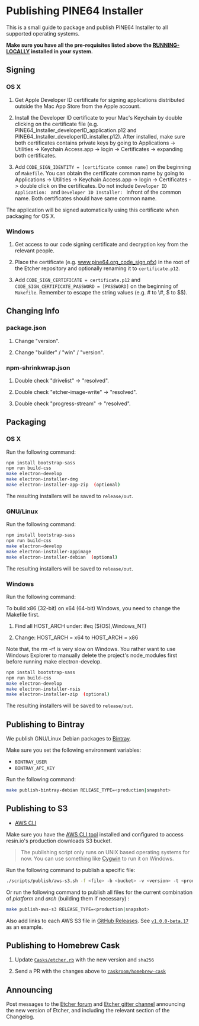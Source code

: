 Publishing PINE64 Installer
===========================

This is a small guide to package and publish PINE64 Installer to all supported
operating systems.

**Make sure you have all the pre-requisites listed above the [RUNNING-LOCALLY](https://github.com/pine64dev/PINE64-Installer/blob/master/docs/RUNNING-LOCALLY.md) installed in your system.**

Signing
-------

### OS X

1. Get Apple Developer ID certificate for signing applications distributed
outside the Mac App Store from the Apple account.

2. Install the Developer ID certificate to your Mac's Keychain by double clicking on the certificate file (e.g. PINE64_Installer_developerID_application.p12 and PINE64_Installer_developerID_installer.p12). After installed, make sure both certificates contains private keys by going to Applications -> Utilities -> Keychain Access.app -> login -> Certificates -> expanding both certificates.

3. Add `CODE_SIGN_IDENTITY = [certificate common name]` on the beginning of `Makefile`. You can obtain the certificate common name by going to Applications -> Utilities -> Keychain Access.app -> login -> Certificates -> double click on the certificates. Do not include `Developer ID Application: ` and `Developer ID Installer: ` infront of the common name. Both certificates should have same common name.

The application will be signed automatically using this certificate when
packaging for OS X.

### Windows

1. Get access to our code signing certificate and decryption key
from the relevant people.

2. Place the certificate (e.g. www.pine64.org_code_sign.pfx) in the root of the Etcher repository and optionally renaming it to `certificate.p12`.

3. Add `CODE_SIGN_CERTIFICATE = certificate.p12` and `CODE_SIGN_CERTIFICATE_PASSWORD = [PASSWORD]` on the beginning of `Makefile`. Remember to escape the string values (e.g. # to \\#, $ to $$).

Changing Info
-------------

### package.json

1. Change "version".

2. Change "builder" / "win" / "version".

### npm-shrinkwrap.json

1. Double check "drivelist" -> "resolved".

2. Double check "etcher-image-write" -> "resolved".

3. Double check "progress-stream" -> "resolved".

Packaging
---------

### OS X

Run the following command:

```sh
npm install bootstrap-sass
npm run build-css
make electron-develop
make electron-installer-dmg
make electron-installer-app-zip  (optional)
```

The resulting installers will be saved to `release/out`.

### GNU/Linux

Run the following command:

```sh
npm install bootstrap-sass
npm run build-css
make electron-develop
make electron-installer-appimage
make electron-installer-debian  (optional)
```

The resulting installers will be saved to `release/out`.

### Windows

Run the following command:

To build x86 (32-bit) on x64 (64-bit) Windows, you need to change the Makefile first.

1. Find all HOST_ARCH under: ifeq ($(OS),Windows_NT)

2. Change: HOST_ARCH = x64  to  HOST_ARCH = x86

Note that, the rm -rf is very slow on Windows. You rather want to use Windows Explorer to manually delete the project's node_modules first before running make electron-develop.

```sh
npm install bootstrap-sass
npm run build-css
make electron-develop
make electron-installer-nsis
make electron-installer-zip  (optional)
```

The resulting installers will be saved to `release/out`.

Publishing to Bintray
---------------------

We publish GNU/Linux Debian packages to [Bintray][bintray].

Make sure you set the following environment variables:

- `BINTRAY_USER`
- `BINTRAY_API_KEY`

Run the following command:

```sh
make publish-bintray-debian RELEASE_TYPE=<production|snapshot>
```

Publishing to S3
----------------

- [AWS CLI][aws-cli]

Make sure you have the [AWS CLI tool][aws-cli] installed and configured to
access resin.io's production downloads S3 bucket.

> The publishing script only runs on UNIX based operating systems for now. You
> can use something like [Cygwin][cygwin] to run it on Windows.

Run the following command to publish a specific file:

```sh
./scripts/publish/aws-s3.sh -f <file> -b <bucket> -v <version> -t <production|snapshot>
```

Or run the following command to publish all files for the current combination
of _platform_ and _arch_ (building them if necessary) :

```sh
make publish-aws-s3 RELEASE_TYPE=<production|snapshot>
```

Also add links to each AWS S3 file in [GitHub Releases][github-releases]. See
[`v1.0.0-beta.17`](https://github.com/resin-io/etcher/releases/tag/v1.0.0-beta.17)
as an example.

Publishing to Homebrew Cask
---------------------------

1. Update [`Casks/etcher.rb`][etcher-cask-file] with the new version and
   `sha256`

2. Send a PR with the changes above to
   [`caskroom/homebrew-cask`][homebrew-cask]

Announcing
----------

Post messages to the [Etcher forum][resin-forum-etcher] and
[Etcher gitter channel][gitter-etcher] announcing the new version
of Etcher, and including the relevant section of the Changelog.

[aws-cli]: https://aws.amazon.com/cli
[cygwin]: https://cygwin.com
[bintray]: https://bintray.com
[etcher-cask-file]: https://github.com/caskroom/homebrew-cask/blob/master/Casks/etcher.rb
[homebrew-cask]: https://github.com/caskroom/homebrew-cask
[resin-forum-etcher]: https://talk.resin.io/c/etcher/annoucements
[gitter-etcher]: https://gitter.im/resin-io/etcher
[github-releases]: https://github.com/resin-io/etcher/releases
